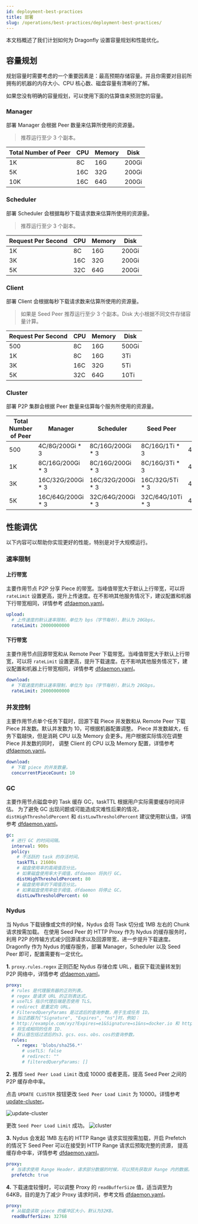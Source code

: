 ```yaml
---
id: deployment-best-practices
title: 部署
slug: /operations/best-practices/deployment-best-practices/
---
```


本文档概述了我们计划如何为 Dragonfly 设置容量规划和性能优化。

## 容量规划

规划容量时需要考虑的一个重要因素是：最高预期存储容量。并且你需要对目前所拥有的机器的内存大小、CPU 核心数、磁盘容量有清晰的了解。

如果您没有明确的容量规划，可以使用下面的估算值来预测您的容量。

### Manager

部署 Manager 会根据 Peer 数量来估算所使用的资源量。

> 推荐运行至少 3 个副本。

<!-- markdownlint-disable -->

| Total Number of Peer | CPU | Memory | Disk  |
| -------------------- | --- | ------ | ----- |
| 1K                   | 8C  | 16G    | 200Gi |
| 5K                   | 16C | 32G    | 200Gi |
| 10K                  | 16C | 64G    | 200Gi |

<!-- markdownlint-restore -->

### Scheduler

部署 Scheduler 会根据每秒下载请求数来估算所使用的资源量。

> 推荐运行至少 3 个副本。

<!-- markdownlint-disable -->

| Request Per Second | CPU | Memory | Disk  |
| ------------------ | --- | ------ | ----- |
| 1K                 | 8C  | 16G    | 200Gi |
| 3K                 | 16C | 32G    | 200Gi |
| 5K                 | 32C | 64G    | 200Gi |

<!-- markdownlint-restore -->

### Client

部署 Client 会根据每秒下载请求数来估算所使用的资源量。

> 如果是 Seed Peer 推荐运行至少 3 个副本。Disk 大小根据不同文件存储容量计算。

<!-- markdownlint-disable -->

| Request Per Second | CPU | Memory | Disk  |
| ------------------ | --- | ------ | ----- |
| 500                | 8C  | 16G    | 500Gi |
| 1K                 | 8C  | 16G    | 3Ti   |
| 3K                 | 16C | 32G    | 5Ti   |
| 5K                 | 32C | 64G    | 10Ti  |

<!-- markdownlint-restore -->

### Cluster

部署 P2P 集群会根据 Peer 数量来估算每个服务所使用的资源量。

<!-- markdownlint-disable -->

| Total Number of Peer | Manager            | Scheduler          | Seed Peer         | Peer        |
| -------------------- | ------------------ | ------------------ | ----------------- | ----------- |
| 500                  | 4C/8G/200Gi \* 3   | 8C/16G/200Gi \* 3  | 8C/16G/1Ti \* 3   | 4C/8G/500Gi |
| 1K                   | 8C/16G/200Gi \* 3  | 8C/16G/200Gi \* 3  | 8C/16G/3Ti \* 3   | 4C/8G/500Gi |
| 3K                   | 16C/32G/200Gi \* 3 | 16C/32G/200Gi \* 3 | 16C/32G/5Ti \* 3  | 4C/8G/500Gi |
| 5K                   | 16C/64G/200Gi \* 3 | 32C/64G/200Gi \* 3 | 32C/64G/10Ti \* 3 | 4C/8G/500Gi |

<!-- markdownlint-restore -->

## 性能调优

以下内容可以帮助你实现更好的性能，特别是对于大规模运行。

### 速率限制

#### 上行带宽

主要作用节点 P2P 分享 Piece 的带宽。当峰值带宽大于默认上行带宽，可以将 `rateLimit` 设置更高，提升上传速度。在不影响其他服务情况下，建议配置和机器下行带宽相同，详情参考 [dfdaemon.yaml](../../reference/configuration/client/dfdaemon.md)。

```yaml
upload:
  # 上传速度的默认速率限制，单位为 bps（字节每秒），默认为 20Gbps。
  rateLimit: 20000000000
```

#### 下行带宽

主要作用节点回源带宽和从 Remote Peer 下载带宽。当峰值带宽大于默认上行带宽，可以将 `rateLimit` 设置更高，提升下载速度。在不影响其他服务情况下，建议配置和机器上行带宽相同，详情参考 [dfdaemon.yaml](../../reference/configuration/client/dfdaemon.md)。

```yaml
download:
  # 下载速度的默认速率限制，单位为 bps（字节每秒），默认为 20Gbps。
  rateLimit: 20000000000
```

### 并发控制

主要作用节点单个任务下载时，回源下载 Piece 并发数和从 Remote Peer 下载 Piece 并发数。默认并发数为 10，可根据机器配置调整。
Piece 并发数越大，任务下载越快，但是消耗 CPU 以及 Memory 会更多。用户根据实际情况在调整 Piece 并发数的同时，
调整 Client 的 CPU 以及 Memory 配置，详情参考 [dfdaemon.yaml](../../reference/configuration/client/dfdaemon.md)。

```yaml
download:
  # 下载 piece 的并发数量。
  concurrentPieceCount: 10
```

### GC

主要作用节点磁盘中的 Task 缓存 GC，taskTTL 根据用户实际需要缓存时间评估。
为了避免 GC 出现问题或可能造成灾难性后果的情况，`distHighThresholdPercent` 和 `distLowThresholdPercent` 建议使用默认值，详情参考 [dfdaemon.yaml](../../reference/configuration/client/dfdaemon.md)。

```yaml
gc:
  # 进行 GC 的时间间隔。
  interval: 900s
  policy:
    # 不活跃的 task 的存活时间。
    taskTTL: 21600s
    # 磁盘使用率的高阈值百分比。
    # 如果磁盘使用率大于阈值，dfdaemon 将执行 GC。
    distHighThresholdPercent: 80
    # 磁盘使用率的下阈值百分比。
    # 如果磁盘使用率低于阈值，dfdaemon 将停止 GC。
    distLowThresholdPercent: 60
```

### Nydus

当 Nydus 下载镜像或文件的时候，Nydus 会将 Task 切分成 1MB 左右的 Chunk 请求按需加载。
在使用 Seed Peer 的 HTTP Proxy 作为 Nydus 的缓存服务时，利用 P2P 的传输方式减少回源请求以及回源带宽，进一步提升下载速度。
Dragonfly 作为 Nydus 的缓存服务，部署 Manager，Scheduler 以及 Seed Peer 即可，配置需要有一定优化。

**1.** `proxy.rules.regex` 正则匹配 Nydus 存储仓库 URL，截获下载流量转发到 P2P 网络中，详情参考 [dfdaemon.yaml](../../reference/configuration/client/dfdaemon.md)。

```yaml
proxy:
  # rules 是代理服务器的正则列表。
  # regex 是请求 URL 的正则表达式。
  # useTLS 指示代理后端是否使用 TLS。
  # redirect 是重定向 URL。
  # FilteredQueryParams 是过滤后的查询参数，用于生成任务 ID。
  # 当过滤器为["Signature", "Expires", "ns"]时，例如：
  # http://example.com/xyz?Expires=e1&Signature=s1&ns=docker.io 和 http://example.com/xyz?Expires=e2&Signature=s2&ns=docker.io
  # 将生成相同的任务 ID.
  # 默认值包括过滤后的s3、gcs、oss、obs、cos的查询参数。
  rules:
    - regex: 'blobs/sha256.*'
      # useTLS: false
      # redirect: ""
      # filteredQueryParams: []
```

**2.** 推荐 `Seed Peer Load Limit` 改成 10000 或者更高，提高 Seed Peer 之间的 P2P 缓存命中率。

点击 `UPDATE CLUSTER` 按钮更改 `Seed Peer Load Limit` 为 10000。详情参考 [update-cluster](https://d7y.io/docs/next/advanced-guides/web-console/cluster/#update-cluster)。

![update-cluster](../../resource/operations/best-practices/deployment-best-practices/update-cluster.png)

更改 `Seed Peer Load Limit` 成功。
![cluster](../../resource/operations/best-practices/deployment-best-practices/cluster.png)

**3.** Nydus 会发起 1MB 左右的 HTTP Range 请求实现按需加载，开启 Prefetch 的情况下 Seed Peer 可以在接受到 HTTP Range 请求后预取完整的资源，
提高缓存命中率，详情参考 [dfdaemon.yaml](../../reference/configuration/client/dfdaemon.md)。

```yaml
proxy:
  # 当请求使用 Range Header，请求部分数据的时候，可以预先获取非 Range 内的数据。
  prefetch: true
```

**4.** 下载速度较慢时，可以调整 Proxy 的 `readBufferSize` 值，适当调至为 64KB，目的是为了减少 Proxy 请求时间，参考文档 [dfdaemon.yaml](../../reference/configuration/client/dfdaemon.md)。

```yaml
proxy:
  # 从磁盘读取 piece 的缓冲区大小，默认为32KB。
  readBufferSize: 32768
```
